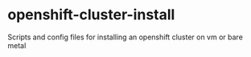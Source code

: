 # openshift-cluster-install
Scripts and config files for installing an openshift cluster on vm or bare metal
